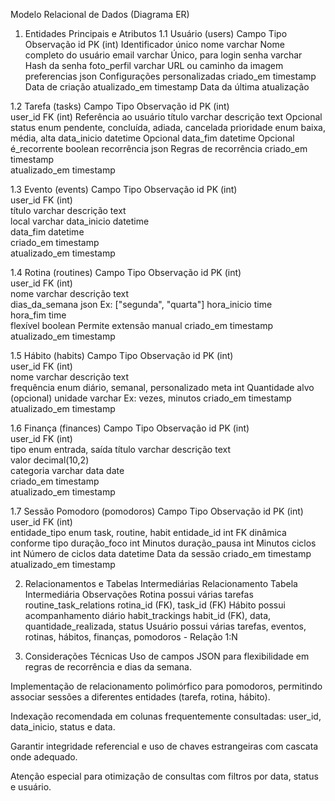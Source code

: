 Modelo Relacional de Dados (Diagrama ER)

1. Entidades Principais e Atributos
1.1 Usuário (users)
Campo	Tipo	Observação
id	PK (int)	Identificador único
nome	varchar	Nome completo do usuário
email	varchar	Único, para login
senha	varchar	Hash da senha
foto_perfil	varchar	URL ou caminho da imagem
preferencias	json	Configurações personalizadas
criado_em	timestamp	Data de criação
atualizado_em	timestamp	Data da última atualização

1.2 Tarefa (tasks)
Campo	Tipo	Observação
id	PK (int)	
user_id	FK (int)	Referência ao usuário
título	varchar	
descrição	text	Opcional
status	enum	pendente, concluída, adiada, cancelada
prioridade	enum	baixa, média, alta
data_inicio	datetime	Opcional
data_fim	datetime	Opcional
é_recorrente	boolean	
recorrência	json	Regras de recorrência
criado_em	timestamp	
atualizado_em	timestamp	

1.3 Evento (events)
Campo	Tipo	Observação
id	PK (int)	
user_id	FK (int)	
título	varchar	
descrição	text	
local	varchar	
data_inicio	datetime	
data_fim	datetime	
criado_em	timestamp	
atualizado_em	timestamp	

1.4 Rotina (routines)
Campo	Tipo	Observação
id	PK (int)	
user_id	FK (int)	
nome	varchar	
descrição	text	
dias_da_semana	json	Ex: ["segunda", "quarta"]
hora_inicio	time	
hora_fim	time	
flexível	boolean	Permite extensão manual
criado_em	timestamp	
atualizado_em	timestamp	

1.5 Hábito (habits)
Campo	Tipo	Observação
id	PK (int)	
user_id	FK (int)	
nome	varchar	
descrição	text	
frequência	enum	diário, semanal, personalizado
meta	int	Quantidade alvo (opcional)
unidade	varchar	Ex: vezes, minutos
criado_em	timestamp	
atualizado_em	timestamp	

1.6 Finança (finances)
Campo	Tipo	Observação
id	PK (int)	
user_id	FK (int)	
tipo	enum	entrada, saída
título	varchar	
descrição	text	
valor	decimal(10,2)	
categoria	varchar	
data	date	
criado_em	timestamp	
atualizado_em	timestamp	

1.7 Sessão Pomodoro (pomodoros)
Campo	Tipo	Observação
id	PK (int)	
user_id	FK (int)	
entidade_tipo	enum	task, routine, habit
entidade_id	int	FK dinâmica conforme tipo
duração_foco	int	Minutos
duração_pausa	int	Minutos
ciclos	int	Número de ciclos
data	datetime	Data da sessão
criado_em	timestamp	
atualizado_em	timestamp	

2. Relacionamentos e Tabelas Intermediárias
Relacionamento	Tabela Intermediária	Observações
Rotina possui várias tarefas	routine_task_relations	rotina_id (FK), task_id (FK)
Hábito possui acompanhamento diário	habit_trackings	habit_id (FK), data, quantidade_realizada, status
Usuário possui várias tarefas, eventos, rotinas, hábitos, finanças, pomodoros	-	Relação 1:N

3. Considerações Técnicas
Uso de campos JSON para flexibilidade em regras de recorrência e dias da semana.

Implementação de relacionamento polimórfico para pomodoros, permitindo associar sessões a diferentes entidades (tarefa, rotina, hábito).

Indexação recomendada em colunas frequentemente consultadas: user_id, data_inicio, status e data.

Garantir integridade referencial e uso de chaves estrangeiras com cascata onde adequado.

Atenção especial para otimização de consultas com filtros por data, status e usuário.